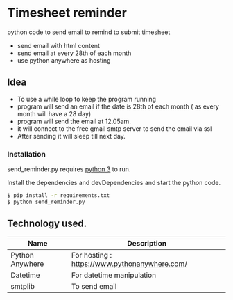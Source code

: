 # Timesheet reminder
python code to send email to remind to submit timesheet

- send email with html content
- send email at every 28th of each month
- use python anywhere as hosting

## Idea
 - To use a while loop to keep the program running
 - program will send an email if the date is 28th of each month ( as every month will have a 28 day)
 - program will send the email at 12.05am.
 - it will connect to the free gmail smtp server to send the email via ssl
 - After sending it will sleep till next day.
 
 ### Installation

send_reminder.py requires [python 3](https://www.python.org/) to run.

Install the dependencies and devDependencies and start the python code.

```sh
$ pip install -r requirements.txt
$ python send_reminder.py
```
 
 ## Technology used.
 | Name | Description |
| ------ | ------ |
| Python Anywhere | For hosting : https://www.pythonanywhere.com/ |
| Datetime | For datetime manipulation |
| smtplib | To send email |
 
 
